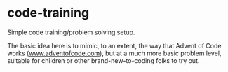 # code-training
Simple code training/problem solving setup.

The basic idea here is to mimic, to an extent, the way that Advent of Code works
(www.adventofcode.com), but at a much more basic problem level, suitable for children
or other brand-new-to-coding folks to try out.
